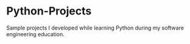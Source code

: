 # Python-Projects

Sample projects I developed while learning Python during my software engineering education.
